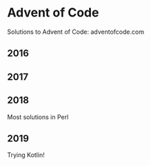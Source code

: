 # Advent of Code
Solutions to Advent of Code: adventofcode.com

## 2016
## 2017
## 2018
Most solutions in Perl
## 2019
Trying Kotlin!
